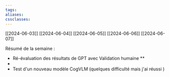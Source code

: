 ```yaml
---
tags: 
aliases: 
cssclasses:
---
```

[[2024-06-03]]
[[2024-06-04]]
[[2024-06-05]]
[[2024-06-06]]
[[2024-06-07]]

Résumé de la semaine : 
 * Ré-évaluation des résultats de GPT avec Validation humaine **
 * 
 * Test d'un nouveau modèle CogVLM (quelques difficulté mais j'ai réussi )